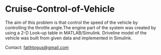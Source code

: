 # Cruise-Control-of-Vehicle

The aim of this problem is that control the speed of the vehicle by controlling the throttle angle.The engine part of the system was created by using a 2-D Look-up table in MATLAB/Simulink. Driveline model of the vehicle was built from given data and implemented in Simulink.

Contact: fatihtogus@gmail.com
